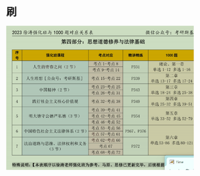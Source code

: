 # 刷

![20221029163439](https://raw.githubusercontent.com/Logible/Image/main/note_image/20221029163439.png)
